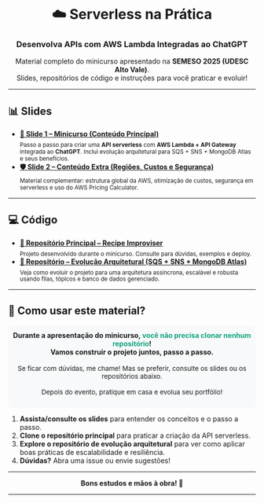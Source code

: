 <div align="center">
   <h1>☁️ <strong>Serverless na Prática</strong></h1>
   <h3>Desenvolva APIs com AWS Lambda Integradas ao ChatGPT</h3>
   <p>Material completo do minicurso apresentado na <b>SEMESO 2025 (UDESC Alto Vale)</b>.<br>
   Slides, repositórios de código e instruções para você praticar e evoluir!</p>
</div>

<hr/>

## 📊 Slides

<ul>
   <li>
      <a href="https://docs.google.com/presentation/d/1CkbXw6xg0CQL283FNLRTZG-b__rsMH5sALx59CrPThc/edit?usp=sharing"><b>🎯 Slide 1 – Minicurso (Conteúdo Principal)</b></a><br>
      <sub>Passo a passo para criar uma <b>API serverless</b> com <b>AWS Lambda + API Gateway</b> integrada ao <b>ChatGPT</b>. Inclui evolução arquitetural para SQS + SNS + MongoDB Atlas e seus benefícios.</sub>
   </li>
   <li>
      <a href="https://docs.google.com/presentation/d/1kF4F08zpK3wx3u8blEIM0w9ZeQIYMXx0ZaDDxWyMZZ0/edit?usp=sharing"><b>🛡️ Slide 2 – Conteúdo Extra (Regiões, Custos e Segurança)</b></a><br>
      <sub>Material complementar: estrutura global da AWS, otimização de custos, segurança em serverless e uso do AWS Pricing Calculator.</sub>
   </li>
</ul>

<hr/>

## 💻 Código

<ul>
   <li>
      <a href="https://github.com/nathalia-acordi/recipe-improviser"><b>🔗 Repositório Principal – Recipe Improviser</b></a><br>
      <sub>Projeto desenvolvido durante o minicurso. Consulte para dúvidas, exemplos e deploy.</sub>
   </li>
   <li>
      <a href="https://github.com/nathalia-acordi/recipe-improviser-pipeline"><b>🔗 Repositório – Evolução Arquitetural (SQS + SNS + MongoDB Atlas)</b></a><br>
      <sub>Veja como evoluir o projeto para uma arquitetura assíncrona, escalável e robusta usando filas, tópicos e banco de dados gerenciado.</sub>
   </li>
</ul>

<hr/>

## 📝 Como usar este material?

<div align="center" style="background:#f8f9fa;padding:12px 0 8px 0;border-radius:8px;">
<b>Durante a apresentação do minicurso, <span style="color:#10a37f">você não precisa clonar nenhum repositório</span>!<br>
Vamos construir o projeto juntos, passo a passo.</b>
<br><br>
<span style="font-size:0.95em;">Se ficar com dúvidas, me chame! Mas se preferir, consulte os slides ou os repositórios abaixo.<br><br>
Depois do evento, pratique em casa e evolua seu portfólio! <br><br>
</span>
</div>

<ol>
   <li><b>Assista/consulte os slides</b> para entender os conceitos e o passo a passo.</li>
   <li><b>Clone o repositório principal</b> para praticar a criação da API serverless.</li>
   <li><b>Explore o repositório de evolução arquitetural</b> para ver como aplicar boas práticas de escalabilidade e resiliência.</li>
   <li><b>Dúvidas?</b> Abra uma issue ou envie sugestões!</li>
</ol>

<hr/>

<div align="center">
   <b>Bons estudos e mãos à obra! 🚀</b>
</div>

<hr/>
